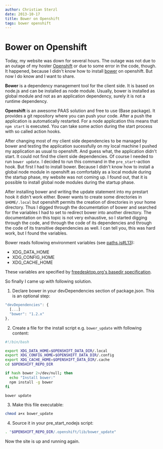 ```yaml
---
author: Christian Sterzl
date: 2013-10-17
title: Bower on Openshift
tags: bower openshift
---
```


# Bower on Openshift

Today, my website was down for several hours. The outage was not due to an outage of my hoster [Openshift](https://www.openshift.com/) or due to some error in the code, though. It happened, because I didn't know how to install [bower](http://bower.io) on openshift. But now I do know and I want to share.

**Bower** is a dependency management tool for the client side. It is based on node.js and can be installed as node module. Usually, bower is installed as global module and not as an application dependency, surely it is not a runtime dependency.

**Openshift** is an awesome PAAS solution and free to use (Base package). It provides a git repository where you can push your code. After a push the application is automatically restarted. For a node application this means that `npm start` is executed. You can take some action during the start process with so called action hooks.

After changing most of my client side dependencies to be managed by bower and testing the application sucessfully on my local machine I pushed my application as usual to openshift. And guess what, the application didn't start. It could not find the client side dependencies. Of course I needed to run `bower update`. I decided to run this command in the `pre_start`-action hook. But first I had to install bower. Because I didn't know how to install a global node module in openshift as comfortably as a local module during the startup phase, my website was not coming up. I found out, that it is possible to install global node modules during the startup phase.

After installing bower and writing the update statement into my prestart hook it didn't work either. Bower wants to create some directories in `$HOME/.local` but openshift permits the creation of directories in your home directory. Thus I digged through the documentation of bower and searched for the variables I had to set to redirect bower into another directory. The documentation on this topic is not very exhaustive, so I started digging through the code, and through the code of its dependencies and through the code of its transitive dependencies as well. I can tell you, this was hard work, but I found the variables.

Bower reads following environment variables (see [paths.js#L13](https://github.com/bower/config/blob/master/lib/util/paths.js#L13)):

  * XDG_DATA_HOME
  * XDG_CONFIG_HOME
  * XDG_CACHE_HOME

These variables are specified by [freedesktop.org's basedir specification](http://standards.freedesktop.org/basedir-spec/basedir-spec-latest.html).

So finally I came up with following solution.

1. Declare bower in your devDependencies section of package.json. This is an optional step:

  ```javascript
  "devDependencies": {
    [...]
    "bower": "1.2.x"
  },

  ```

2. Create a file for the install script e.g. `bower_update` with following content:

  ```bash
  #!/bin/bash

  export XDG_DATA_HOME=$OPENSHIFT_DATA_DIR/.local
  export XDG_CONFIG_HOME=$OPENSHIFT_DATA_DIR/.config
  export XDG_CACHE_HOME=$OPENSHIFT_DATA_DIR/.cache
  cd $OPENSHIFT_REPO_DIR

  if hash bower 2>/dev/null; then
    echo "Install bower:"
    npm install -g bower
  fi

  bower update
  ```

3. Make this file executable:

  ```bash
  chmod a+x bower_update
  ```

4. Source it in your pre_start_nodejs script:

  ```bash
  . "$OPENSHIFT_REPO_DIR/.openshift/lib/bower_update"
  ```

Now the site is up and running again.
